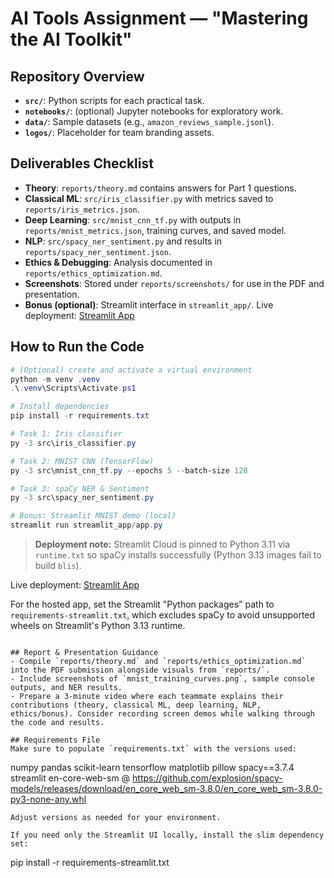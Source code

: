 # AI Tools Assignment — "Mastering the AI Toolkit"

## Repository Overview
- **`src/`**: Python scripts for each practical task.
- **`notebooks/`**: (optional) Jupyter notebooks for exploratory work.
- **`data/`**: Sample datasets (e.g., `amazon_reviews_sample.jsonl`).
- **`logos/`**: Placeholder for team branding assets.

## Deliverables Checklist
- **Theory**: `reports/theory.md` contains answers for Part 1 questions.
- **Classical ML**: `src/iris_classifier.py` with metrics saved to `reports/iris_metrics.json`.
- **Deep Learning**: `src/mnist_cnn_tf.py` with outputs in `reports/mnist_metrics.json`, training curves, and saved model.
- **NLP**: `src/spacy_ner_sentiment.py` and results in `reports/spacy_ner_sentiment.json`.
- **Ethics & Debugging**: Analysis documented in `reports/ethics_optimization.md`.
- **Screenshots**: Stored under `reports/screenshots/` for use in the PDF and presentation.
- **Bonus (optional)**: Streamlit interface in `streamlit_app/`. Live deployment: [Streamlit App](https://geoffominde-ai-tools-assignment-streamlit-appapp-yg4bxu.streamlit.app/)

## How to Run the Code
```powershell
# (Optional) create and activate a virtual environment
python -m venv .venv
.\.venv\Scripts\Activate.ps1

# Install dependencies
pip install -r requirements.txt

# Task 1: Iris classifier
py -3 src\iris_classifier.py

# Task 2: MNIST CNN (TensorFlow)
py -3 src\mnist_cnn_tf.py --epochs 5 --batch-size 128

# Task 3: spaCy NER & Sentiment
py -3 src\spacy_ner_sentiment.py

# Bonus: Streamlit MNIST demo (local)
streamlit run streamlit_app/app.py
```

> **Deployment note:** Streamlit Cloud is pinned to Python 3.11 via `runtime.txt` so spaCy installs successfully (Python 3.13 images fail to build `blis`).

Live deployment: [Streamlit App](https://geoffominde-ai-tools-assignment-streamlit-appapp-yg4bxu.streamlit.app/)

For the hosted app, set the Streamlit "Python packages" path to `requirements-streamlit.txt`, which excludes spaCy to avoid unsupported wheels on Streamlit's Python 3.13 runtime.
```

## Report & Presentation Guidance
- Compile `reports/theory.md` and `reports/ethics_optimization.md` into the PDF submission alongside visuals from `reports/`.
- Include screenshots of `mnist_training_curves.png`, sample console outputs, and NER results.
- Prepare a 3-minute video where each teammate explains their contributions (theory, classical ML, deep learning, NLP, ethics/bonus). Consider recording screen demos while walking through the code and results.

## Requirements File
Make sure to populate `requirements.txt` with the versions used:
```
numpy
pandas
scikit-learn
tensorflow
matplotlib
pillow
spacy==3.7.4
streamlit
en-core-web-sm @ https://github.com/explosion/spacy-models/releases/download/en_core_web_sm-3.8.0/en_core_web_sm-3.8.0-py3-none-any.whl
```
Adjust versions as needed for your environment.

If you need only the Streamlit UI locally, install the slim dependency set:
```
pip install -r requirements-streamlit.txt
```
